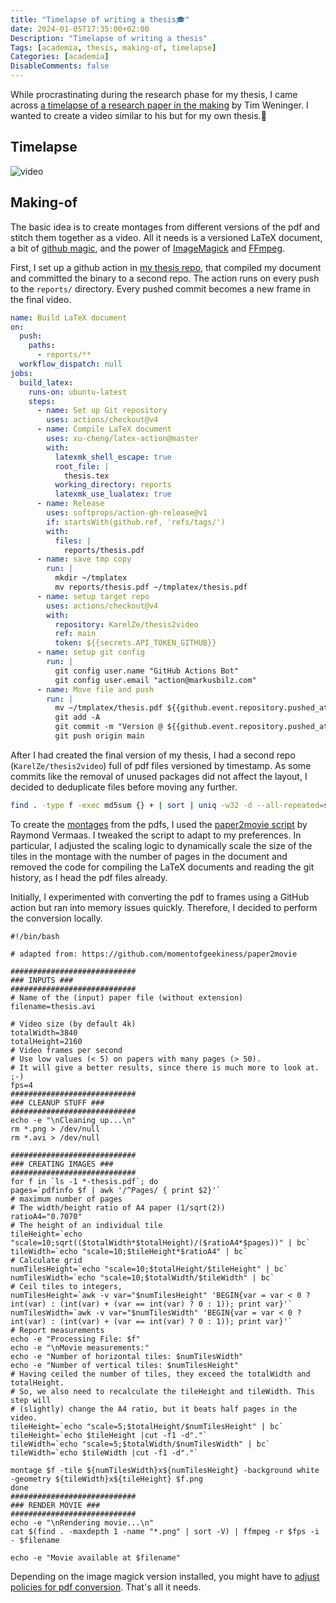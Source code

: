 ```yaml
---
title: "Timelapse of writing a thesis🎓"
date: 2024-01-05T17:35:00+02:00
Description: "Timelapse of writing a thesis"
Tags: [academia, thesis, making-of, timelapse]
Categories: [academia]
DisableComments: false
---
```

While procrastinating during the research phase for my thesis, I came across [a timelapse of a research paper in the making](https://youtu.be/hNENiG7LAnc?feature=shared) by Tim Weninger. I wanted to create a video similar to his but for my own thesis.🥳 
## Timelapse
![video](https://youtu.be/nTiMGg_rock?feature=shared)
## Making-of

The basic idea is to create montages from different versions of the pdf and stitch them together as a video. All it needs is a versioned LaTeX document, a bit of [github magic](https://github.com/features/actions), and the power of [ImageMagick](https://imagemagick.org/) and [FFmpeg](https://ffmpeg.org/).

First, I set up a github action in [my thesis repo](https://github.com/KarelZe/thesis), that compiled my document and committed the binary to a second repo. The action runs on every push to the `reports/` directory. Every pushed commit becomes a new frame in the final video.

```yaml
name: Build LaTeX document
on:
  push:
    paths:
      - reports/**
  workflow_dispatch: null
jobs:
  build_latex:
    runs-on: ubuntu-latest
    steps:
      - name: Set up Git repository
        uses: actions/checkout@v4
      - name: Compile LaTeX document
        uses: xu-cheng/latex-action@master
        with:
          latexmk_shell_escape: true
          root_file: |
            thesis.tex
          working_directory: reports
          latexmk_use_lualatex: true
      - name: Release
        uses: softprops/action-gh-release@v1
        if: startsWith(github.ref, 'refs/tags/')
        with:
          files: |
            reports/thesis.pdf
      - name: save tmp copy
        run: |
          mkdir ~/tmplatex
          mv reports/thesis.pdf ~/tmplatex/thesis.pdf
      - name: setup target repo
        uses: actions/checkout@v4
        with:
          repository: KarelZe/thesis2video
          ref: main
          token: ${{secrets.API_TOKEN_GITHUB}}
      - name: setup git config
        run: |
          git config user.name "GitHub Actions Bot"
          git config user.email "action@markusbilz.com"
      - name: Move file and push
        run: |
          mv ~/tmplatex/thesis.pdf ${{github.event.repository.pushed_at}}-thesis.pdf
          git add -A
          git commit -m "Version @ ${{github.event.repository.pushed_at}}"
          git push origin main
```

After I had created the final version of my thesis, I had a second repo (`KarelZe/thesis2video`) full of pdf files versioned by timestamp. As some commits like the removal of unused packages did not affect the layout, I decided to deduplicate files before moving any further.

```bash
find . -type f -exec md5sum {} + | sort | uniq -w32 -d --all-repeated=separate | sed -r 's/^[^ ]* //' | xargs rm
```

To create the [montages](https://imagemagick.org/script/montage.php) from the pdfs, I used the [paper2movie script](https://github.com/momentofgeekiness/paper2movie) by Raymond Vermaas. I tweaked the script to adapt to my preferences. In particular, I adjusted the scaling logic to dynamically scale the size of the tiles in the montage with the number of pages in the document and removed the code for compiling the LaTeX documents and reading the git history, as I head the pdf files already. 

Initially, I experimented with converting the pdf to frames using a GitHub action but ran into memory issues quickly. Therefore, I decided to perform the conversion locally.   

```shell
#!/bin/bash

# adapted from: https://github.com/momentofgeekiness/paper2movie

############################
### INPUTS ###
############################
# Name of the (input) paper file (without extension)
filename=thesis.avi

# Video size (by default 4k)
totalWidth=3840
totalHeight=2160
# Video frames per second
# Use low values (< 5) on papers with many pages (> 50).
# It will give a better results, since there is much more to look at. ;-)
fps=4
############################
### CLEANUP STUFF ###
############################
echo -e "\nCleaning up...\n"
rm *.png > /dev/null
rm *.avi > /dev/null

############################
### CREATING IMAGES ###
############################
for f in `ls -1 *-thesis.pdf`; do
pages=`pdfinfo $f | awk '/^Pages/ { print $2}'`
# maximum number of pages
# The width/height ratio of A4 paper (1/sqrt(2))
ratioA4="0.7070"
# The height of an individual tile
tileHeight=`echo "scale=10;sqrt(($totalWidth*$totalHeight)/($ratioA4*$pages))" | bc`
tileWidth=`echo "scale=10;$tileHeight*$ratioA4" | bc`
# Calculate grid
numTilesHeight=`echo "scale=10;$totalHeight/$tileHeight" | bc`
numTilesWidth=`echo "scale=10;$totalWidth/$tileWidth" | bc`
# Ceil tiles to integers,
numTilesHeight=`awk -v var="$numTilesHeight" 'BEGIN{var = var < 0 ? int(var) : (int(var) + (var == int(var) ? 0 : 1)); print var}'`
numTilesWidth=`awk -v var="$numTilesWidth" 'BEGIN{var = var < 0 ? int(var) : (int(var) + (var == int(var) ? 0 : 1)); print var}'`
# Report measurements
echo -e "Processing File: $f"
echo -e "\nMovie measurements:"
echo -e "Number of horizontal tiles: $numTilesWidth"
echo -e "Number of vertical tiles: $numTilesHeight"
# Having ceiled the number of tiles, they exceed the totalWidth and totalHeight.
# So, we also need to recalculate the tileHeight and tileWidth. This step will
# (slightly) change the A4 ratio, but it beats half pages in the video.
tileHeight=`echo "scale=5;$totalHeight/$numTilesHeight" | bc`
tileHeight=`echo $tileHeight |cut -f1 -d"."`
tileWidth=`echo "scale=5;$totalWidth/$numTilesWidth" | bc`
tileWidth=`echo $tileWidth |cut -f1 -d"."`

montage $f -tile ${numTilesWidth}x${numTilesHeight} -background white -geometry ${tileWidth}x${tileHeight} $f.png
done
############################
### RENDER MOVIE ###
############################
echo -e "\nRendering movie...\n"
cat $(find . -maxdepth 1 -name "*.png" | sort -V) | ffmpeg -r $fps -i - $filename

echo -e "Movie available at $filename"
```
Depending on the image magick version installed, you might have to [adjust policies for pdf conversion](https://askubuntu.com/a/1081907). That's all it needs.